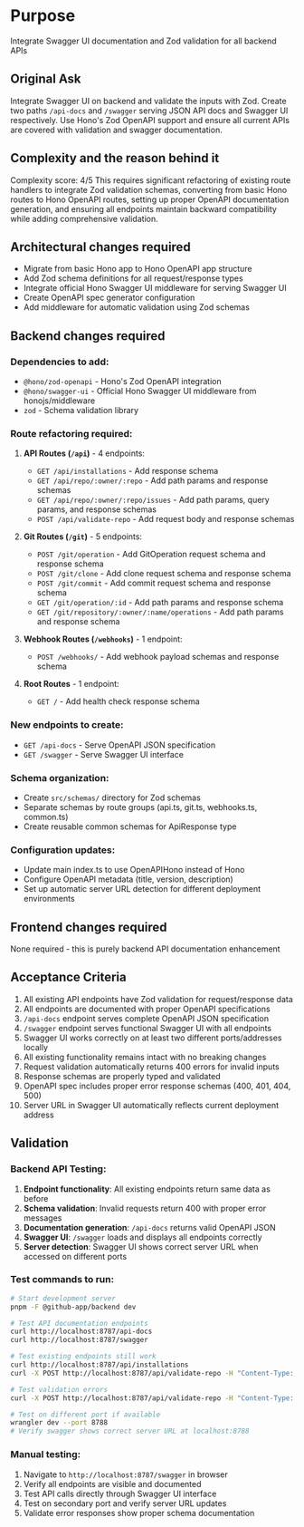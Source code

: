 # Purpose

Integrate Swagger UI documentation and Zod validation for all backend APIs

## Original Ask
Integrate Swagger UI on backend and validate the inputs with Zod. Create two paths `/api-docs` and `/swagger` serving JSON API docs and Swagger UI respectively. Use Hono's Zod OpenAPI support and ensure all current APIs are covered with validation and swagger documentation.

## Complexity and the reason behind it
Complexity score: 4/5 
This requires significant refactoring of existing route handlers to integrate Zod validation schemas, converting from basic Hono routes to Hono OpenAPI routes, setting up proper OpenAPI documentation generation, and ensuring all endpoints maintain backward compatibility while adding comprehensive validation.

## Architectural changes required

- Migrate from basic Hono app to Hono OpenAPI app structure
- Add Zod schema definitions for all request/response types
- Integrate official Hono Swagger UI middleware for serving Swagger UI
- Create OpenAPI spec generator configuration
- Add middleware for automatic validation using Zod schemas

## Backend changes required

### Dependencies to add:
- `@hono/zod-openapi` - Hono's Zod OpenAPI integration
- `@hono/swagger-ui` - Official Hono Swagger UI middleware from honojs/middleware  
- `zod` - Schema validation library

### Route refactoring required:
1. **API Routes (`/api`)** - 4 endpoints:
   - `GET /api/installations` - Add response schema
   - `GET /api/repo/:owner/:repo` - Add path params and response schemas
   - `GET /api/repo/:owner/:repo/issues` - Add path params, query params, and response schemas
   - `POST /api/validate-repo` - Add request body and response schemas

2. **Git Routes (`/git`)** - 5 endpoints:
   - `POST /git/operation` - Add GitOperation request schema and response schema
   - `POST /git/clone` - Add clone request schema and response schema
   - `POST /git/commit` - Add commit request schema and response schema
   - `GET /git/operation/:id` - Add path params and response schema
   - `GET /git/repository/:owner/:name/operations` - Add path params and response schema

3. **Webhook Routes (`/webhooks`)** - 1 endpoint:
   - `POST /webhooks/` - Add webhook payload schemas and response schema

4. **Root Routes** - 1 endpoint:
   - `GET /` - Add health check response schema

### New endpoints to create:
- `GET /api-docs` - Serve OpenAPI JSON specification
- `GET /swagger` - Serve Swagger UI interface

### Schema organization:
- Create `src/schemas/` directory for Zod schemas
- Separate schemas by route groups (api.ts, git.ts, webhooks.ts, common.ts)
- Create reusable common schemas for ApiResponse type

### Configuration updates:
- Update main index.ts to use OpenAPIHono instead of Hono
- Configure OpenAPI metadata (title, version, description)
- Set up automatic server URL detection for different deployment environments

## Frontend changes required

None required - this is purely backend API documentation enhancement

## Acceptance Criteria

1. All existing API endpoints have Zod validation for request/response data
2. All endpoints are documented with proper OpenAPI specifications
3. `/api-docs` endpoint serves complete OpenAPI JSON specification
4. `/swagger` endpoint serves functional Swagger UI with all endpoints
5. Swagger UI works correctly on at least two different ports/addresses locally  
6. All existing functionality remains intact with no breaking changes
7. Request validation automatically returns 400 errors for invalid inputs
8. Response schemas are properly typed and validated
9. OpenAPI spec includes proper error response schemas (400, 401, 404, 500)
10. Server URL in Swagger UI automatically reflects current deployment address

## Validation

### Backend API Testing:
1. **Endpoint functionality**: All existing endpoints return same data as before
2. **Schema validation**: Invalid requests return 400 with proper error messages
3. **Documentation generation**: `/api-docs` returns valid OpenAPI JSON
4. **Swagger UI**: `/swagger` loads and displays all endpoints correctly
5. **Server detection**: Swagger UI shows correct server URL when accessed on different ports

### Test commands to run:
```bash
# Start development server
pnpm -F @github-app/backend dev

# Test API documentation endpoints
curl http://localhost:8787/api-docs
curl http://localhost:8787/swagger

# Test existing endpoints still work
curl http://localhost:8787/api/installations
curl -X POST http://localhost:8787/api/validate-repo -H "Content-Type: application/json" -d '{"url":"https://github.com/user/repo"}'

# Test validation errors
curl -X POST http://localhost:8787/api/validate-repo -H "Content-Type: application/json" -d '{"invalid":"data"}'

# Test on different port if available
wrangler dev --port 8788
# Verify swagger shows correct server URL at localhost:8788
```

### Manual testing:
1. Navigate to `http://localhost:8787/swagger` in browser
2. Verify all endpoints are visible and documented
3. Test API calls directly through Swagger UI interface
4. Test on secondary port and verify server URL updates
5. Validate error responses show proper schema documentation